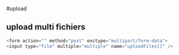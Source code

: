 #upload


## upload multi fichiers


```php
<form action="" method="post" enctype="multipart/form-data">
<input type="file" multiple="multiple" name="uploadFiles[]" />
```

